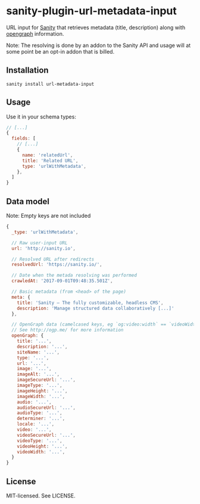 # sanity-plugin-url-metadata-input

URL input for [Sanity](https://sanity.io/) that retrieves metadata (title, description) along with [opengraph](http://ogp.me/) information.

Note: The resolving is done by an addon to the Sanity API and usage will at some point be an opt-in addon that is billed.

## Installation

```
sanity install url-metadata-input
```

## Usage

Use it in your schema types:

```js
// [...]
{
  fields: [
    // [...]
    {
      name: 'relatedUrl',
      title: 'Related URL',
      type: 'urlWithMetadata',
    },
  ]
}
```

## Data model

Note: Empty keys are not included

```js
{
  _type: 'urlWithMetadata',

  // Raw user-input URL
  url: 'http://sanity.io',

  // Resolved URL after redirects
  resolvedUrl: 'https://sanity.io/',

  // Date when the metada resolving was performed
  crawledAt: '2017-09-01T09:48:35.501Z',

  // Basic metadata (from <head> of the page)
  meta: {
    title: 'Sanity – The fully customizable, headless CMS',
    description: 'Manage structured data collaboratively [...]'
  },

  // OpenGraph data (camelcased keys, eg `og:video:width` == `videoWidth`)
  // See http://ogp.me/ for more information
  openGraph: {
    title: '...',
    description: '...',
    siteName: '...',
    type: '...',
    url: '...',
    image: '...',
    imageAlt: '...',
    imageSecureUrl: '...',
    imageType: '...',
    imageHeight: '...',
    imageWidth: '...',
    audio: '...',
    audioSecureUrl: '...',
    audioType: '...',
    determiner: '...',
    locale: '...',
    video: '...',
    videoSecureUrl: '...',
    videoType: '...',
    videoHeight: '...',
    videoWidth: '...',
  }
}
```

## License

MIT-licensed. See LICENSE.

